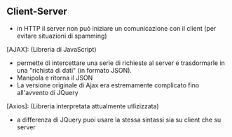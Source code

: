 ## Client-Server
 - in HTTP il server non può iniziare un comunicazione con il client (per evitare situazioni di spamming)

[AJAX]: (Libreria di JavaScript)
 - permette di intercettare una serie di richieste al server e trasdormarle in una "richista di dati" (in formato JSON).
 - Manipola e ritorna il JSON
 - La versione originale di Ajax era estremamente complicato fino all'avvento di JQuery

[Axios]: (Libreria interpretata attualmente utlizizzata)
 - a differenza di JQuery puoi usare la stessa sintassi sia su client che su server
